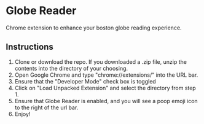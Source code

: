 # Globe Reader
Chrome extension to enhance your boston globe reading experience.

## Instructions
1. Clone or download the repo.  If you downloaded a .zip file, unzip the contents into the directory of your choosing.
2. Open Google Chrome and type "chrome://extensions/" into the URL bar.
3. Ensure that the "Developer Mode" check box is toggled
4. Click on "Load Unpacked Extension" and select the directory from step 1.
5. Ensure that Globe Reader is enabled, and you will see a poop emoji icon to the right of the url bar.
6. Enjoy!

